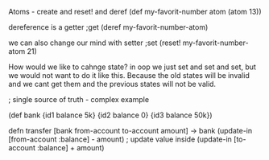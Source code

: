 
Atoms - create and reset! and deref
(def my-favorit-number atom (atom 13))

dereference is a getter ;get
(deref my-favorit-number-atom)

we can also change our mind with setter ;set
(reset! my-favorit-number-atom 21)

How would we like to cahnge state?
in oop we just set and set and set, but we would not want to do it like this. Because the old states will be invalid and we cant get them and the previous states will not be valid. 

; single source of truth  - complex example

(def bank {id1 balance 5k} {id2 balance 0} {id3 balance 50k})

defn transfer
[bank from-account to-account amount]
-> bank
	(update-in [from-account :balance] - amount) ; update value inside
	(update-in [to-account :balance] + amount)
